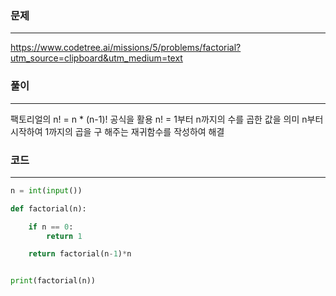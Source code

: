 ### 문제

---

https://www.codetree.ai/missions/5/problems/factorial?utm_source=clipboard&utm_medium=text

### 풀이

---

팩토리얼의 n! = n \* (n-1)! 공식을 활용
n! = 1부터 n까지의 수를 곱한 값을 의미
n부터 시작하여 1까지의 곱을 구 해주는 재귀함수를 작성하여 해결

### 코드

---

```python
n = int(input())

def factorial(n):

    if n == 0:
        return 1

    return factorial(n-1)*n


print(factorial(n))

```

